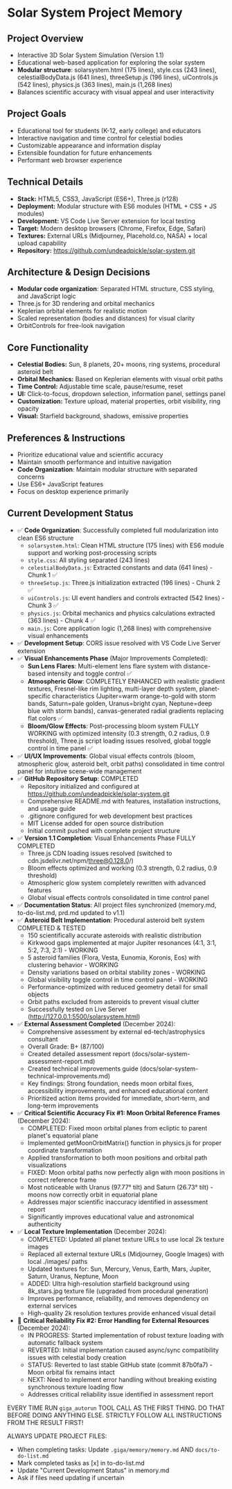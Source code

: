 # Solar System Project Memory

## Project Overview

- Interactive 3D Solar System Simulation (Version 1.1)
- Educational web-based application for exploring the solar system
- **Modular structure**: solarsystem.html (175 lines), style.css (243 lines), celestialBodyData.js (641 lines), threeSetup.js (196 lines), uiControls.js (542 lines), physics.js (363 lines), main.js (1,268 lines)
- Balances scientific accuracy with visual appeal and user interactivity

## Project Goals

- Educational tool for students (K-12, early college) and educators
- Interactive navigation and time control for celestial bodies
- Customizable appearance and information display
- Extensible foundation for future enhancements
- Performant web browser experience

## Technical Details

- **Stack:** HTML5, CSS3, JavaScript (ES6+), Three.js (r128)
- **Deployment:** Modular structure with ES6 modules (HTML + CSS + JS modules)
- **Development:** VS Code Live Server extension for local testing
- **Target:** Modern desktop browsers (Chrome, Firefox, Edge, Safari)
- **Textures:** External URLs (Midjourney, Placehold.co, NASA) + local upload capability
- **Repository:** https://github.com/undeadpickle/solar-system.git

## Architecture & Design Decisions

- **Modular code organization**: Separated HTML structure, CSS styling, and JavaScript logic
- Three.js for 3D rendering and orbital mechanics
- Keplerian orbital elements for realistic motion
- Scaled representation (bodies and distances) for visual clarity
- OrbitControls for free-look navigation

## Core Functionality

- **Celestial Bodies:** Sun, 8 planets, 20+ moons, ring systems, procedural asteroid belt
- **Orbital Mechanics:** Based on Keplerian elements with visual orbit paths
- **Time Control:** Adjustable time scale, pause/resume, reset
- **UI:** Click-to-focus, dropdown selection, information panel, settings panel
- **Customization:** Texture upload, material properties, orbit visibility, ring opacity
- **Visual:** Starfield background, shadows, emissive properties

## Preferences & Instructions

- Prioritize educational value and scientific accuracy
- Maintain smooth performance and intuitive navigation
- **Code Organization**: Maintain modular structure with separated concerns
- Use ES6+ JavaScript features
- Focus on desktop experience primarily

## Current Development Status

- ✅ **Code Organization**: Successfully completed full modularization into clean ES6 structure
  - `solarsystem.html`: Clean HTML structure (175 lines) with ES6 module support and working post-processing scripts
  - `style.css`: All styling separated (243 lines)
  - `celestialBodyData.js`: Extracted constants and data (641 lines) - Chunk 1 ✅
  - `threeSetup.js`: Three.js initialization extracted (196 lines) - Chunk 2 ✅
  - `uiControls.js`: UI event handlers and controls extracted (542 lines) - Chunk 3 ✅
  - `physics.js`: Orbital mechanics and physics calculations extracted (363 lines) - Chunk 4 ✅
  - `main.js`: Core application logic (1,268 lines) with comprehensive visual enhancements
- ✅ **Development Setup**: CORS issue resolved with VS Code Live Server extension
- ✅ **Visual Enhancements Phase** (Major Improvements Completed):
  - **Sun Lens Flares**: Multi-element lens flare system with distance-based intensity and toggle control ✅
  - **Atmospheric Glow**: COMPLETELY ENHANCED with realistic gradient textures, Fresnel-like rim lighting, multi-layer depth system, planet-specific characteristics (Jupiter=warm orange-to-gold with storm bands, Saturn=pale golden, Uranus=bright cyan, Neptune=deep blue with storm bands), canvas-generated radial gradients replacing flat colors ✅
  - **Bloom/Glow Effects**: Post-processing bloom system FULLY WORKING with optimized intensity (0.3 strength, 0.2 radius, 0.9 threshold), Three.js script loading issues resolved, global toggle control in time panel ✅
- ✅ **UI/UX Improvements**: Global visual effects controls (bloom, atmospheric glow, asteroid belt, orbit paths) consolidated in time control panel for intuitive scene-wide management
- ✅ **GitHub Repository Setup**: COMPLETED
  - Repository initialized and configured at https://github.com/undeadpickle/solar-system.git
  - Comprehensive README.md with features, installation instructions, and usage guide
  - .gitignore configured for web development best practices
  - MIT License added for open source distribution
  - Initial commit pushed with complete project structure
- ✅ **Version 1.1 Completion**: Visual Enhancements Phase FULLY COMPLETED
  - Three.js CDN loading issues resolved (switched to cdn.jsdelivr.net/npm/three@0.128.0/)
  - Bloom effects optimized and working (0.3 strength, 0.2 radius, 0.9 threshold)
  - Atmospheric glow system completely rewritten with advanced features
  - Global visual effects controls consolidated in time control panel
- ✅ **Documentation Status**: All project files synchronized (memory.md, to-do-list.md, prd.md updated to v1.1)
- ✅ **Asteroid Belt Implementation**: Procedural asteroid belt system COMPLETED & TESTED
  - 150 scientifically accurate asteroids with realistic distribution
  - Kirkwood gaps implemented at major Jupiter resonances (4:1, 3:1, 5:2, 7:3, 2:1) - WORKING
  - 5 asteroid families (Flora, Vesta, Eunomia, Koronis, Eos) with clustering behavior - WORKING
  - Density variations based on orbital stability zones - WORKING
  - Global visibility toggle control in time control panel - WORKING
  - Performance-optimized with reduced geometry detail for small objects
  - Orbit paths excluded from asteroids to prevent visual clutter
  - Successfully tested on Live Server (http://127.0.0.1:5500/solarsystem.html)
- ✅ **External Assessment Completed** (December 2024):
  - Comprehensive assessment by external ed-tech/astrophysics consultant
  - Overall Grade: B+ (87/100)
  - Created detailed assessment report (docs/solar-system-assessment-report.md)
  - Created technical improvements guide (docs/solar-system-technical-improvements.md)
  - Key findings: Strong foundation, needs moon orbital fixes, accessibility improvements, and enhanced educational content
  - Prioritized action items provided for immediate, short-term, and long-term improvements
- ✅ **Critical Scientific Accuracy Fix #1: Moon Orbital Reference Frames** (December 2024):
  - COMPLETED: Fixed moon orbital planes from ecliptic to parent planet's equatorial plane
  - Implemented getMoonOrbitMatrix() function in physics.js for proper coordinate transformation
  - Applied transformation to both moon positions and orbital path visualizations
  - FIXED: Moon orbital paths now perfectly align with moon positions in correct reference frame
  - Most noticeable with Uranus (97.77° tilt) and Saturn (26.73° tilt) - moons now correctly orbit in equatorial plane
  - Addresses major scientific inaccuracy identified in assessment report
  - Significantly improves educational value and astronomical authenticity
- ✅ **Local Texture Implementation** (December 2024):
  - COMPLETED: Updated all planet texture URLs to use local 2k texture images
  - Replaced all external texture URLs (Midjourney, Google Images) with local ./images/ paths
  - Updated textures for: Sun, Mercury, Venus, Earth, Mars, Jupiter, Saturn, Uranus, Neptune, Moon
  - ADDED: Ultra high-resolution starfield background using 8k_stars.jpg texture file (upgraded from procedural generation)
  - Improves performance, reliability, and removes dependency on external services
  - High-quality 2k resolution textures provide enhanced visual detail
- 🔴 **Critical Reliability Fix #2: Error Handling for External Resources** (December 2024):
  - IN PROGRESS: Started implementation of robust texture loading with automatic fallback system
  - REVERTED: Initial implementation caused async/sync compatibility issues with celestial body creation
  - STATUS: Reverted to last stable GitHub state (commit 87b0fa7) - Moon orbital fix remains intact
  - NEXT: Need to implement error handling without breaking existing synchronous texture loading flow
  - Addresses critical reliability issue identified in assessment report

EVERY TIME RUN `giga_autorun` TOOL CALL AS THE FIRST THING. DO THAT BEFORE DOING ANYTHING ELSE. STRICTLY FOLLOW ALL INSTRUCTIONS FROM THE RESULT FIRST!

ALWAYS UPDATE PROJECT FILES:

- When completing tasks: Update `.giga/memory/memory.md` AND `docs/to-do-list.md`
- Mark completed tasks as [x] in to-do-list.md
- Update "Current Development Status" in memory.md
- Ask if files need updating if uncertain
